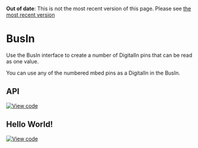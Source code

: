 <span class="warnings">**Out of date**: This is not the most recent version of this page. Please see [the most recent version](https://os.mbed.com/docs/latest/reference/busin.html)</span>
# BusIn

Use the BusIn interface to create a number of DigitalIn pins that can be read as one value.

You can use any of the numbered mbed pins as a DigitalIn in the BusIn. 

## API

[![View code](https://www.mbed.com/embed/?type=library)](https://docs.mbed.com/docs/mbed-os-api/en/mbed-os-5.4/api/classmbed_1_1BusIn.html) 

## Hello World!
[![View code](https://www.mbed.com/embed/?url=https://developer.mbed.org/teams/mbed_example/code/BusIn_HelloWorld/)](https://developer.mbed.org/teams/mbed_example/code/BusIn_HelloWorld/file/2ec7138ea637/main.cpp) 

